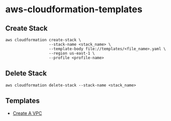 # aws-cloudformation-templates

## Create Stack
```
aws cloudformation create-stack \
                   --stack-name <stack_name> \
                   --template-body file://templates/<file_name>.yaml \
                   --region us-east-1 \
                   --profile <profile-name>

```

## Delete Stack
```
aws cloudformation delete-stack --stack-name <stack_name>
```

## Templates
- [Create A VPC](./templates/vpc.yaml)

